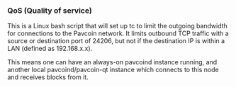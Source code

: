 ### QoS (Quality of service) ###

This is a Linux bash script that will set up tc to limit the outgoing bandwidth for connections to the Pavcoin network. It limits outbound TCP traffic with a source or destination port of 24206, but not if the destination IP is within a LAN (defined as 192.168.x.x).

This means one can have an always-on pavcoind instance running, and another local pavcoind/pavcoin-qt instance which connects to this node and receives blocks from it.
